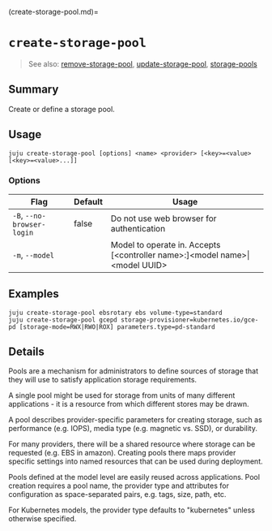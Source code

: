 (create-storage-pool.md)=
# `create-storage-pool`
> See also: [remove-storage-pool](#remove-storage-pool), [update-storage-pool](#update-storage-pool), [storage-pools](#storage-pools)

## Summary
Create or define a storage pool.

## Usage
```juju create-storage-pool [options] <name> <provider> [<key>=<value> [<key>=<value>...]]```

### Options
| Flag | Default | Usage |
| --- | --- | --- |
| `-B`, `--no-browser-login` | false | Do not use web browser for authentication |
| `-m`, `--model` |  | Model to operate in. Accepts [&lt;controller name&gt;:]&lt;model name&gt;&#x7c;&lt;model UUID&gt; |

## Examples

    juju create-storage-pool ebsrotary ebs volume-type=standard
    juju create-storage-pool gcepd storage-provisioner=kubernetes.io/gce-pd [storage-mode=RWX|RWO|ROX] parameters.type=pd-standard



## Details

Pools are a mechanism for administrators to define sources of storage that
they will use to satisfy application storage requirements.

A single pool might be used for storage from units of many different applications -
it is a resource from which different stores may be drawn.

A pool describes provider-specific parameters for creating storage,
such as performance (e.g. IOPS), media type (e.g. magnetic vs. SSD),
or durability.

For many providers, there will be a shared resource
where storage can be requested (e.g. EBS in amazon).
Creating pools there maps provider specific settings
into named resources that can be used during deployment.

Pools defined at the model level are easily reused across applications.
Pool creation requires a pool name, the provider type and attributes for
configuration as space-separated pairs, e.g. tags, size, path, etc.

For Kubernetes models, the provider type defaults to "kubernetes"
unless otherwise specified.